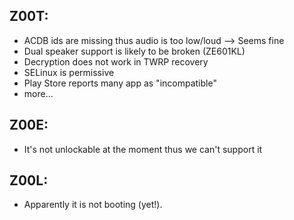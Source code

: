 Z00T:
---
* ACDB ids are missing thus audio is too low/loud --> Seems fine
* Dual speaker support is likely to be broken (ZE601KL)
* Decryption does not work in TWRP recovery
* SELinux is permissive
* Play Store reports many app as "incompatible"
* more...

Z00E:
---
* It's not unlockable at the moment thus we can't support it

Z00L:
---
* Apparently it is not booting (yet!).
